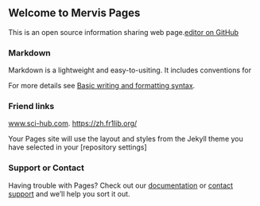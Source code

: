 ## Welcome to Mervis Pages

This is an open source information sharing web page.[editor on GitHub](https://github.com/MervisDevo/mervis.github.io/edit/main/README.md)

### Markdown

Markdown is a lightweight and easy-to-usiting. It includes conventions for

For more details see [Basic writing and formatting syntax](https://docs.github.com/en/github/writing-on-github/getting-started-with-writing-and-formatting-on-github/basic-writing-and-formatting-syntax).

### Friend links

www.sci-hub.com. https://zh.fr1lib.org/ 

Your Pages site will use the layout and styles from the Jekyll theme you have selected in your [repository settings]

### Support or Contact

Having trouble with Pages? Check out our [documentation](https://docs.github.com/categories/github-pages-basics/) or [contact support](https://support.github.com/contact) and we’ll help you sort it out.
